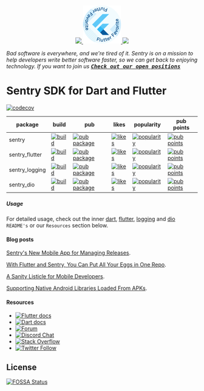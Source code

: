 <p align="center">
  <a href="https://sentry.io" target="_blank" align="center">
    <img src="https://sentry-brand.storage.googleapis.com/sentry-logo-black.png" width="280">
  </a>
    <a href="https://flutter.dev/docs/development/packages-and-plugins/favorites" target="_blank" align="right">
    <img src="https://github.com/getsentry/sentry-dart/raw/main/.github/flutter_favorite.svg" width="100">
  </a>
<a href="https://app.fossa.com/projects/git%2Bgithub.com%2Fgetsentry%2Fsentry-dart?ref=badge_shield" alt="FOSSA Status"><img src="https://app.fossa.com/api/projects/git%2Bgithub.com%2Fgetsentry%2Fsentry-dart.svg?type=shield"/></a>
  <br />
</p>

_Bad software is everywhere, and we're tired of it. Sentry is on a mission to help developers write better software faster, so we can get back to enjoying technology. If you want to join us [<kbd>**Check out our open positions**</kbd>](https://sentry.io/careers/)_

Sentry SDK for Dart and Flutter
===========

[![codecov](https://codecov.io/gh/getsentry/sentry-dart/branch/main/graph/badge.svg?token=J0QX0LPmwy)](https://codecov.io/gh/getsentry/sentry-dart)

| package | build | pub | likes | popularity | pub points |
| ------- | ------- | ------- | ------- | ------- | ------- |
| sentry | [![build](https://github.com/getsentry/sentry-dart/workflows/sentry-dart/badge.svg?branch=main)](https://github.com/getsentry/sentry-dart/actions?query=workflow%3Asentry-dart) | [![pub package](https://img.shields.io/pub/v/sentry.svg)](https://pub.dev/packages/sentry) | [![likes](https://badges.bar/sentry/likes)](https://pub.dev/packages/sentry/score) | [![popularity](https://badges.bar/sentry/popularity)](https://pub.dev/packages/sentry/score) | [![pub points](https://badges.bar/sentry/pub%20points)](https://pub.dev/packages/sentry/score)
| sentry_flutter | [![build](https://github.com/getsentry/sentry-dart/workflows/sentry-flutter/badge.svg?branch=main)](https://github.com/getsentry/sentry-dart/actions?query=workflow%3Asentry-flutter) | [![pub package](https://img.shields.io/pub/v/sentry_flutter.svg)](https://pub.dev/packages/sentry_flutter) | [![likes](https://badges.bar/sentry_flutter/likes)](https://pub.dev/packages/sentry_flutter/score) | [![popularity](https://badges.bar/sentry_flutter/popularity)](https://pub.dev/packages/sentry_flutter/score) | [![pub points](https://badges.bar/sentry_flutter/pub%20points)](https://pub.dev/packages/sentry_flutter/score)
| sentry_logging | [![build](https://github.com/getsentry/sentry-dart/workflows/sentry-logging/badge.svg?branch=main)](https://github.com/getsentry/sentry-dart/actions?query=workflow%3Alogging) | [![pub package](https://img.shields.io/pub/v/sentry_logging.svg)](https://pub.dev/packages/sentry_logging) | [![likes](https://badges.bar/sentry_logging/likes)](https://pub.dev/packages/sentry_logging/score) | [![popularity](https://badges.bar/sentry_logging/popularity)](https://pub.dev/packages/sentry_logging/score) | [![pub points](https://badges.bar/sentry_logging/pub%20points)](https://pub.dev/packages/sentry_logging/score)
| sentry_dio | [![build](https://github.com/getsentry/sentry-dart/workflows/sentry-dio/badge.svg?branch=main)](https://github.com/getsentry/sentry-dart/actions?query=workflow%3Asentry-dio) | [![pub package](https://img.shields.io/pub/v/sentry_dio.svg)](https://pub.dev/packages/sentry_dio) | [![likes](https://badges.bar/sentry_dio/likes)](https://pub.dev/packages/sentry_dio/score) | [![popularity](https://badges.bar/sentry_dio/popularity)](https://pub.dev/packages/sentry_dio/score) | [![pub points](https://badges.bar/sentry_dio/pub%20points)](https://pub.dev/packages/sentry_dio/score)

##### Usage

For detailed usage, check out the inner [dart](https://github.com/getsentry/sentry-dart/tree/main/dart), [flutter](https://github.com/getsentry/sentry-dart/tree/main/flutter), [logging](https://github.com/getsentry/sentry-dart/tree/main/logging) and [dio](https://github.com/getsentry/sentry-dart/tree/main/dio) `README's` or our `Resources` section below.

#### Blog posts

[Sentry's New Mobile App for Managing Releases](https://blog.sentry.io/2021/08/03/fluttering-our-mobile-wings).

[With Flutter and Sentry, You Can Put All Your Eggs in One Repo](https://blog.sentry.io/2021/03/03/with-flutter-and-sentry-you-can-put-all-your-eggs-in-one-repo).

[A Sanity Listicle for Mobile Developers](https://blog.sentry.io/2021/03/30/a-sanity-listicle-for-mobile-developers/).

[Supporting Native Android Libraries Loaded From APKs](https://blog.sentry.io/2021/05/13/supporting-native-android-libraries-loaded-from-apks).

#### Resources

* [![Flutter docs](https://img.shields.io/badge/documentation-sentry.io-green.svg?label=flutter%20docs)](https://docs.sentry.io/platforms/flutter/)
* [![Dart docs](https://img.shields.io/badge/documentation-sentry.io-green.svg?label=dart%20docs)](https://docs.sentry.io/platforms/dart/)
* [![Forum](https://img.shields.io/badge/forum-sentry-green.svg)](https://forum.sentry.io/c/sdks)
* [![Discord Chat](https://img.shields.io/discord/621778831602221064?logo=discord&logoColor=ffffff&color=7389D8)](https://discord.gg/PXa5Apfe7K)  
* [![Stack Overflow](https://img.shields.io/badge/stack%20overflow-sentry-green.svg)](https://stackoverflow.com/questions/tagged/sentry)
* [![Twitter Follow](https://img.shields.io/twitter/follow/getsentry?label=getsentry&style=social)](https://twitter.com/intent/follow?screen_name=getsentry)


## License
[![FOSSA Status](https://app.fossa.com/api/projects/git%2Bgithub.com%2Fgetsentry%2Fsentry-dart.svg?type=large)](https://app.fossa.com/projects/git%2Bgithub.com%2Fgetsentry%2Fsentry-dart?ref=badge_large)